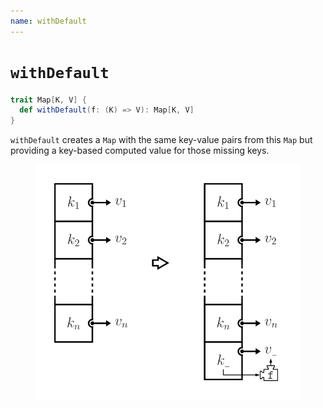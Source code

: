 ```yaml
---
name: withDefault
---
```


# `withDefault`

~~~ scala
trait Map[K, V] {
  def withDefault(f: (K) => V): Map[K, V]
}
~~~

`withDefault` creates a `Map` with the same key-value pairs from this `Map` but providing a key-based computed value for those missing keys.

<figure class="diagram">
  <img src="images/withDefault.svg" alt="withDefault function">
  <!-- <figcaption class="diagram-desc"></figcaption> -->
</figure>
